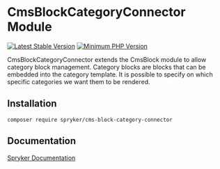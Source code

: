 # CmsBlockCategoryConnector Module
[![Latest Stable Version](https://poser.pugx.org/spryker/cms-block-category-connector/v/stable.svg)](https://packagist.org/packages/spryker/cms-block-category-connector)
[![Minimum PHP Version](https://img.shields.io/badge/php-%3E%3D%208.3-8892BF.svg)](https://php.net/)

CmsBlockCategoryConnector extends the CmsBlock module to allow category block management. Category blocks are blocks that can be embedded into the category template. It is possible to specify on which specific categories we want them to be rendered.

## Installation

```
composer require spryker/cms-block-category-connector
```

## Documentation

[Spryker Documentation](https://docs.spryker.com)
